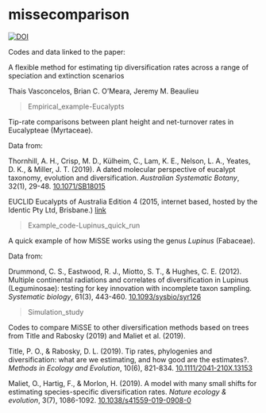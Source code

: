 # missecomparison

[![DOI](https://zenodo.org/badge/172795398.svg)](https://zenodo.org/badge/latestdoi/172795398)

Codes and data linked to the paper:

A flexible method for estimating tip diversification rates across a range of speciation and extinction scenarios

Thais Vasconcelos, Brian C. O’Meara, Jeremy M. Beaulieu


> Empirical_example-Eucalypts 
 
Tip-rate comparisons between plant height and net-turnover rates in Eucalypteae (Myrtaceae). 
 
Data from: 

Thornhill, A. H., Crisp, M. D., Külheim, C., Lam, K. E., Nelson, L. A., Yeates, D. K., & Miller, J. T. (2019). A dated molecular perspective of eucalypt taxonomy, evolution and diversification. *Australian Systematic Botany*, 32(1), 29-48. [10.1071/SB18015](https://www.publish.csiro.au/sb/SB18015)
 
EUCLID Eucalypts of Australia Edition 4 (2015, internet based, hosted by the Identic Pty Ltd, Brisbane.) [link](https://apps.lucidcentral.org/euclid/text/intro/index.html)

 
> Example_code-Lupinus_quick_run 
 
A quick example of how MiSSE works using the genus *Lupinus* (Fabaceae). 
 
Data from: 

 Drummond, C. S., Eastwood, R. J., Miotto, S. T., & Hughes, C. E. (2012). Multiple continental radiations and correlates of diversification in Lupinus (Leguminosae): testing for key innovation with incomplete taxon sampling. *Systematic biology*, 61(3), 443-460. [10.1093/sysbio/syr126](https://doi.org/10.1093/sysbio/syr126)
 
> Simulation_study
 
 Codes to compare MiSSE to other diversification methods based on trees from Title and Rabosky (2019) and Maliet et al. (2019). 
 
Title, P. O., & Rabosky, D. L. (2019). Tip rates, phylogenies and diversification: what are we estimating, and how good are the estimates?. *Methods in Ecology and Evolution*, 10(6), 821-834. [10.1111/2041-210X.13153](https://doi.org/10.1111/2041-210X.13153)
 
Maliet, O., Hartig, F., & Morlon, H. (2019). A model with many small shifts for estimating species-specific diversification rates. *Nature ecology & evolution*, 3(7), 1086-1092. [10.1038/s41559-019-0908-0](https://doi.org/10.1038/s41559-019-0908-0)
 
